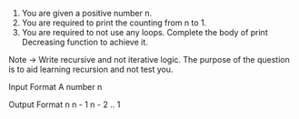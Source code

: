 1. You are given a positive number n. 
2. You are required to print the counting from n to 1.
3. You are required to not use any loops. Complete the body of print Decreasing function to achieve it.

Note -> Write recursive and not iterative logic. The purpose of the question is to aid learning recursion and not test you.

Input Format
A number n


Output Format
n
n - 1
n - 2
.. 
1